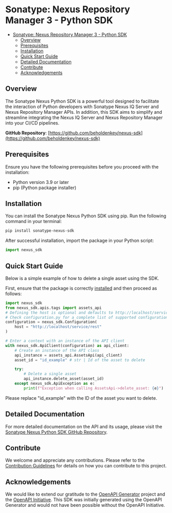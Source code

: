 # Sonatype: Nexus Repository Manager 3 - Python SDK

- [Sonatype: Nexus Repository Manager 3 - Python SDK](#sonatype-nexus-repository-manager-3---python-sdk)
  - [Overview](#overview)
  - [Prerequisites](#prerequisites)
  - [Installation](#installation)
  - [Quick Start Guide](#quick-start-guide)
  - [Detailed Documentation](#detailed-documentation)
  - [Contribute](#contribute)
  - [Acknowledgements](#acknowledgements)

## Overview

The Sonatype Nexus Python SDK is a powerful tool designed to facilitate the interaction of Python developers with Sonatype Nexus IQ Server and Nexus Repository Manager APIs. In addition, this SDK aims to simplify and streamline integrating the Nexus IQ Server and Nexus Repository Manager into your CI/CD pipelines.

**GitHub Repository**: [https://github.com/beholdenkey/nexus-sdk](https://github.com/beholdenkey/nexus-sdk)

## Prerequisites

Ensure you have the following prerequisites before you proceed with the installation:

- Python version 3.9 or later
- pip (Python package installer)

## Installation

You can install the Sonatype Nexus Python SDK using pip. Run the following command in your terminal:

```bash
pip install sonatype-nexus-sdk
```

After successful installation, import the package in your Python script:

```python
import nexus_sdk
```

## Quick Start Guide

Below is a simple example of how to delete a single asset using the SDK.

First, ensure that the package is correctly [installed](https://chat.openai.com/?model=gpt-4-browsing#installation) and then proceed as follows:

```python
import nexus_sdk
from nexus_sdk.apis.tags import assets_api
# Defining the host is optional and defaults to http://localhost/service/rest
# Check configuration.py for a complete list of supported configuration parameters.
configuration = nexus_sdk.Configuration(
    host = "http://localhost/service/rest"
)

# Enter a context with an instance of the API client
with nexus_sdk.ApiClient(configuration) as api_client:
    # Create an instance of the API class
    api_instance = assets_api.AssetsApi(api_client)
    asset_id = "id_example" # str | Id of the asset to delete

    try:
        # Delete a single asset
        api_instance.delete_asset(asset_id)
    except nexus_sdk.ApiException as e:
        print(f"Exception when calling AssetsApi->delete_asset: {e}")

```

Please replace "id_example" with the ID of the asset you want to delete.

## Detailed Documentation

For more detailed documentation on the API and its usage, please visit the [Sonatype Nexus Python SDK GitHub Repository](https://github.com/beholdenkey/nexus-sdk).

## Contribute

We welcome and appreciate any contributions. Please refer to the [Contribution Guidelines](CONTRIBUTING.md) for details on how you can contribute to this project.

## Acknowledgements

We would like to extend our gratitude to the [OpenAPI Generator](https://openapi-generator.tech) project and the [OpenAPI Initiative](https://www.openapis.org/). This SDK was initially generated using the OpenAPI Generator and would not have been possible without the OpenAPI Initiative.
